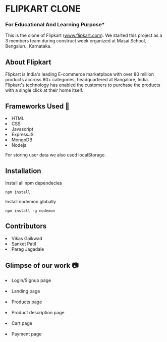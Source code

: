 # FLIPKART CLONE

### For Educational And Learning Purpose*

This is the clone of Flipkart (www.flipkart.com). We started this project as a 3 members team during construct week organized at Masai School, Bengaluru, Karnataka.

## About Flipkart
Flipkart is India's leading E-commerce marketplace with over 80 million products accross 80+ categories, headquartered at Bangalore, India. Flipkart's technology has enabled the customers to purchase the products with a single click at their home itself.

## Frameworks Used 🌟
<li>HTML</li>
<li>CSS</li>
<li>Javascript</li>
<li>ExpressJS</li>
<li>MongoDB</li>
<li>Nodejs</li>

For storing user data we also used localStorage.



## Installation

Install all npm dependecies

```console
npm install
```

Install nodemon globally

```console
npm install -g nodemon
```

## Contributors
<li>Vikas Gaikwad</li>
<li>Sanket Patil</li>
<li>Parag Jagadale</li>

## Glimpse of our work 📷
<li>Login/Signup page</li>
<br>
<img src=""></img>
<li>Landing page</li>
<br>
<img src=""></img>
<li>Products page</li>
<br>
<img src=""></img>
<li>Product description page</li>
<br>
<img src=""></img>
<li>Cart page</li>
<br>
<img src=""></img>
<li>Payment page</li>
<br>
<img src=""></img>
